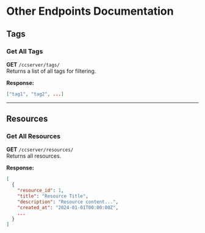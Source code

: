 # Other Endpoints Documentation  

## **Tags**  

### **Get All Tags**  
**GET** `/ccserver/tags/`  
Returns a list of all tags for filtering.  

**Response:**  
```json
["tag1", "tag2", ...]
```  

---

## **Resources**  

### **Get All Resources**  
**GET** `/ccserver/resources/`  
Returns all resources.  

**Response:**  
```json
[
  {
    "resource_id": 1,
    "title": "Resource Title",
    "description": "Resource content...",
    "created_at": "2024-01-01T00:00:00Z",
    ...
  }
]
```  